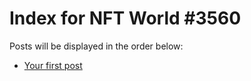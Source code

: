 # Index for NFT World #3560
Posts will be displayed in the order below:

- [Your first post](./001-first.md)

